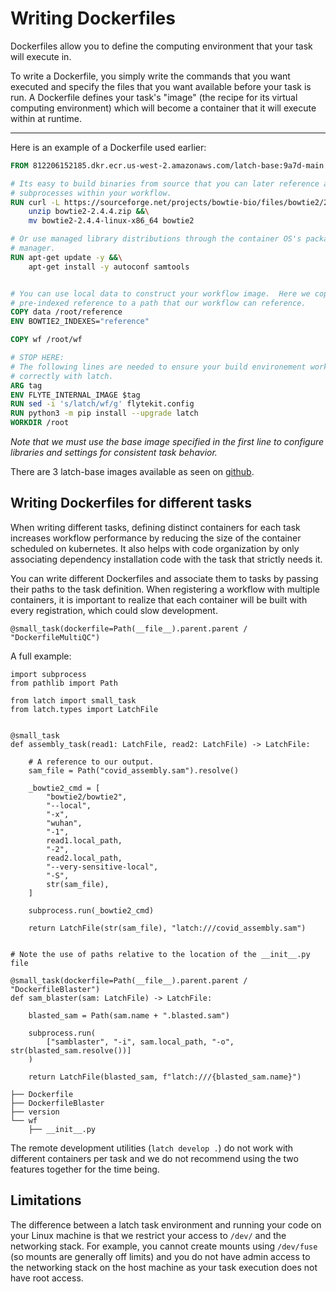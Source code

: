 # Writing Dockerfiles

Dockerfiles allow you to define the computing environment that your task will
execute in.

To write a Dockerfile, you simply write the commands that you want executed and
specify the files that you want available before your task is run. A Dockerfile
defines your task's "image" (the recipe for its virtual computing environment)
which will become a container that it will execute within at runtime.

---

Here is an example of a Dockerfile used earlier:

```Dockerfile
FROM 812206152185.dkr.ecr.us-west-2.amazonaws.com/latch-base:9a7d-main

# Its easy to build binaries from source that you can later reference as
# subprocesses within your workflow.
RUN curl -L https://sourceforge.net/projects/bowtie-bio/files/bowtie2/2.4.4/bowtie2-2.4.4-linux-x86_64.zip/download -o bowtie2-2.4.4.zip &&\
    unzip bowtie2-2.4.4.zip &&\
    mv bowtie2-2.4.4-linux-x86_64 bowtie2

# Or use managed library distributions through the container OS's package
# manager.
RUN apt-get update -y &&\
    apt-get install -y autoconf samtools


# You can use local data to construct your workflow image.  Here we copy a
# pre-indexed reference to a path that our workflow can reference.
COPY data /root/reference
ENV BOWTIE2_INDEXES="reference"

COPY wf /root/wf

# STOP HERE:
# The following lines are needed to ensure your build environement works
# correctly with latch.
ARG tag
ENV FLYTE_INTERNAL_IMAGE $tag
RUN sed -i 's/latch/wf/g' flytekit.config
RUN python3 -m pip install --upgrade latch
WORKDIR /root
```

_Note that we must use the base image specified in the first line to configure
libraries and settings for consistent task behavior._

There are 3 latch-base images available as seen on [github](https://github.com/latchbio/latch-base). 

## Writing Dockerfiles for different tasks

When writing different tasks, defining distinct containers for each task
increases workflow performance by reducing the size of the container scheduled
on kubernetes. It also helps with code organization by only associating dependency
installation code with the task that strictly needs it.

You can write different Dockerfiles and associate them to tasks by passing
their paths to the task definition. When registering a workflow with multiple
containers, it is important to realize that each container will be built with
every registration, which could slow development. 

```
@small_task(dockerfile=Path(__file__).parent.parent / "DockerfileMultiQC")
```

A full example:

```
import subprocess
from pathlib import Path

from latch import small_task
from latch.types import LatchFile


@small_task
def assembly_task(read1: LatchFile, read2: LatchFile) -> LatchFile:

    # A reference to our output.
    sam_file = Path("covid_assembly.sam").resolve()

    _bowtie2_cmd = [
        "bowtie2/bowtie2",
        "--local",
        "-x",
        "wuhan",
        "-1",
        read1.local_path,
        "-2",
        read2.local_path,
        "--very-sensitive-local",
        "-S",
        str(sam_file),
    ]

    subprocess.run(_bowtie2_cmd)

    return LatchFile(str(sam_file), "latch:///covid_assembly.sam")


# Note the use of paths relative to the location of the __init__.py file

@small_task(dockerfile=Path(__file__).parent.parent / "DockerfileBlaster")
def sam_blaster(sam: LatchFile) -> LatchFile:

    blasted_sam = Path(sam.name + ".blasted.sam")

    subprocess.run(
        ["samblaster", "-i", sam.local_path, "-o", str(blasted_sam.resolve())]
    )

    return LatchFile(blasted_sam, f"latch:///{blasted_sam.name}")
```

```
├── Dockerfile
├── DockerfileBlaster
├── version
└── wf
    ├── __init__.py
```

The remote development utilities (`latch develop .`) do not work with
different containers per task and we do not recommend using the two features
together for the time being.


## Limitations

The difference between a latch task environment and running your code on your
Linux machine is that we restrict your access to `/dev/` and the networking
stack.  For example, you cannot create mounts using `/dev/fuse` (so mounts are
generally off limits) and you do not have admin access to the networking stack
on the host machine as your task execution does not have root access.
